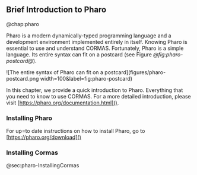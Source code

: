 ## Brief Introduction to Pharo
@chap:pharo

Pharo is a modern dynamically-typed programming language and a development environment implemented entirely in itself.
Knowing Pharo is essential to use and understand CORMAS.
Fortunately, Pharo is a simple language.
Its entire syntax can fit on a postcard (see Figure *@fig:pharo-postcard@*).

![The entire syntax of Pharo can fit on a postcard](figures/pharo-postcard.png width=100&label=fig:pharo-postcard)

In this chapter, we provide a quick introduction to Pharo.
Everything that you need to know to use CORMAS.
For a more detailed introduction, please visit [https://pharo.org/documentation.html]().

### Installing Pharo

For up=to date instructions on how to install Pharo, go to [https://pharo.org/download]()

### 

### Installing Cormas
@sec:pharo-InstallingCormas